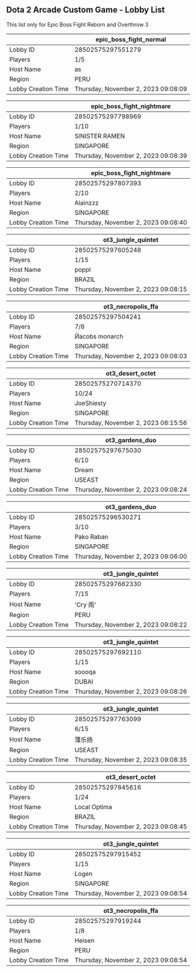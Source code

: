 ## Dota 2 Arcade Custom Game - Lobby List

This list only for Epic Boss Fight Reborn and Overthrow 3

|  | epic_boss_fight_normal |
| ------ | ------ |
| Lobby ID | 28502575297551279 |
| Players | 1/5 |
| Host Name | as |
| Region | PERU |
| Lobby Creation Time | Thursday, November 2, 2023 09:08:09 |


|  | epic_boss_fight_nightmare |
| ------ | ------ |
| Lobby ID | 28502575297798969 |
| Players | 1/10 |
| Host Name | SINISTER RAMEN |
| Region | SINGAPORE |
| Lobby Creation Time | Thursday, November 2, 2023 09:08:39 |


|  | epic_boss_fight_nightmare |
| ------ | ------ |
| Lobby ID | 28502575297807393 |
| Players | 2/10 |
| Host Name | Alainzzz |
| Region | SINGAPORE |
| Lobby Creation Time | Thursday, November 2, 2023 09:08:40 |


|  | ot3_jungle_quintet |
| ------ | ------ |
| Lobby ID | 28502575297605248 |
| Players | 1/15 |
| Host Name | poppl |
| Region | BRAZIL |
| Lobby Creation Time | Thursday, November 2, 2023 09:08:15 |


|  | ot3_necropolis_ffa |
| ------ | ------ |
| Lobby ID | 28502575297504241 |
| Players | 7/8 |
| Host Name | Йаcobs monarch |
| Region | SINGAPORE |
| Lobby Creation Time | Thursday, November 2, 2023 09:08:03 |


|  | ot3_desert_octet |
| ------ | ------ |
| Lobby ID | 28502575270714370 |
| Players | 10/24 |
| Host Name | JoeShiesty |
| Region | SINGAPORE |
| Lobby Creation Time | Thursday, November 2, 2023 08:15:56 |


|  | ot3_gardens_duo |
| ------ | ------ |
| Lobby ID | 28502575297675030 |
| Players | 6/10 |
| Host Name | Dream |
| Region | USEAST |
| Lobby Creation Time | Thursday, November 2, 2023 09:08:24 |


|  | ot3_gardens_duo |
| ------ | ------ |
| Lobby ID | 28502575296530271 |
| Players | 3/10 |
| Host Name | Pako Raban |
| Region | SINGAPORE |
| Lobby Creation Time | Thursday, November 2, 2023 09:06:00 |


|  | ot3_jungle_quintet |
| ------ | ------ |
| Lobby ID | 28502575297662330 |
| Players | 7/15 |
| Host Name | 'Cry 雨' |
| Region | PERU |
| Lobby Creation Time | Thursday, November 2, 2023 09:08:22 |


|  | ot3_jungle_quintet |
| ------ | ------ |
| Lobby ID | 28502575297692110 |
| Players | 1/15 |
| Host Name | soooqa |
| Region | DUBAI |
| Lobby Creation Time | Thursday, November 2, 2023 09:08:26 |


|  | ot3_jungle_quintet |
| ------ | ------ |
| Lobby ID | 28502575297763099 |
| Players | 6/15 |
| Host Name | 薄乐扬 |
| Region | USEAST |
| Lobby Creation Time | Thursday, November 2, 2023 09:08:35 |


|  | ot3_desert_octet |
| ------ | ------ |
| Lobby ID | 28502575297845616 |
| Players | 1/24 |
| Host Name | Local Optima |
| Region | BRAZIL |
| Lobby Creation Time | Thursday, November 2, 2023 09:08:45 |


|  | ot3_jungle_quintet |
| ------ | ------ |
| Lobby ID | 28502575297915452 |
| Players | 1/15 |
| Host Name | Logen |
| Region | SINGAPORE |
| Lobby Creation Time | Thursday, November 2, 2023 09:08:54 |


|  | ot3_necropolis_ffa |
| ------ | ------ |
| Lobby ID | 28502575297919244 |
| Players | 1/8 |
| Host Name | Heisen |
| Region | PERU |
| Lobby Creation Time | Thursday, November 2, 2023 09:08:54 |


